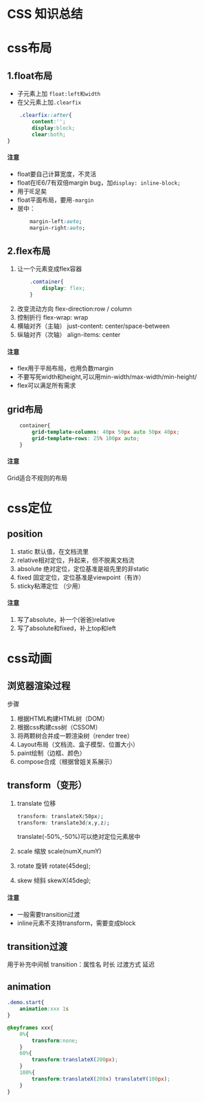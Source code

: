 # CSS 知识总结
# css布局
## 1.float布局
* 子元素上加 `float:left和width`
* 在父元素上加`.clearfix`
```css
    .clearfix::after{
        content:'';
        display:block;
        clear:both;
}
```
#### 注意
* float要自己计算宽度，不灵活
* float在IE6/7有双倍margin bug，加`display: inline-block;`
* 用于IE足矣
* float平面布局，要用`-margin`
* 居中：
    ```css
        margin-left:auto;
        margin-right:auto;
    ```

## 2.flex布局
1. 让一个元素变成flex容器
    ```css
        .comtainer{
            display: flex;
        }
    ```
2. 改变流动方向
    flex-direction:row / column 
3. 控制折行
   flex-wrap: wrap
4. 横轴对齐（主轴）
   just-content: center/space-between
5. 纵轴对齐（次轴）
   align-items: center
#### 注意
* flex用于平局布局，也用负数margin
* 不要写死width和height,可以用min-width/max-width/min-height/
* flex可以满足所有需求
  
## grid布局
```css
    container{
        grid-template-columns: 40px 50px auto 50px 40px;
        grid-template-rows: 25% 100px auto;
    }
```
#### 注意
Grid适合不规则的布局

# css定位
## position
1. static 默认值，在文档流里
2. relative相对定位，升起来，但不脱离文档流
3. absolute 绝对定位，定位基准是祖先里的非static
4. fixed 固定定位，定位基准是viewpoint（有诈）
5. sticky粘滞定位 （少用）

#### 注意
1. 写了absolute，补一个(爸爸)relative
2. 写了absolute和fixed，补上top和left

# css动画
## 浏览器渲染过程
步骤
1. 根据HTML构建HTML树（DOM）
2. 根据css构建css树（CSSOM）
3. 将两颗树合并成一颗渲染树（render tree）
4. Layout布局（文档流、盒子模型、位置大小）
5. paint绘制（边框、颜色）
6. compose合成（根据曾姐关系展示）

## transform（变形）
1. translate 位移
   ```css
   transform: translateX(50px);
   transform: translate3d(x,y,z);
   ```

   translate(-50%,-50%)可以绝对定位元素居中
2. scale 缩放
   scale(numX,numY)

3. rotate 旋转
   rotate(45deg);
4. skew 倾斜
   skewX(45deg);

#### 注意
* 一般需要transition过渡
* inline元素不支持transform，需要变成block

## transition过渡
用于补充中间帧
transition：属性名 时长 过渡方式 延迟

## animation
```css
.demo.start{
    animation:xxx 1s
}

@keyframes xxx{
    0%{
        transform:none;
    }
    60%{
        transform:translateX(200px);
    }
    100%{
        transform:translateX(200x) translateY(100px);
    }
}
```
